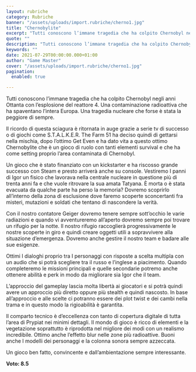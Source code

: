 ```yaml
---
layout: rubriche
category: Rubriche
banner: "/assets/uploads/import.rubriche/cherno1.jpg"
title: "Chernobylite"
excerpt: "Tutti conoscono l’immane tragedia che ha colpito Chernobyl negli anni Ottanta con l’esplosione del reattore 4. Una contaminazione radioattiva che ha spaventano l’intera Europa. Una tragedia nucleare che forse è stata la peggiore di sempre. Il ricordo di questa sciagura è ritornata in auge grazie a serie tv di successo o di giochi come S.T.A.L.K.E.R. [&hellip"
quote: ""
description: "Tutti conoscono l’immane tragedia che ha colpito Chernobyl negli anni Ottanta con l’esplosione del reattore 4. Una contaminazione radioattiva che ha spaventano l’intera Europa. Una tragedia nucleare che forse è stata la peggiore di sempre. Il ricordo di questa sciagura è ritornata in auge grazie a serie tv di successo o di giochi come S.T.A.L.K.E.R. [&hellip"
keywords: ""
date: 2021-07-29T00:00:00.000+01:00
author: "Game Master"
cover: "/assets/uploads/import.rubriche/cherno1.jpg"
pagination:
  enabled: true

---
```


Tutti conoscono l’immane tragedia che ha colpito Chernobyl negli anni Ottanta con l’esplosione del reattore 4\. Una contaminazione radioattiva che ha spaventano l’intera Europa. Una tragedia nucleare che forse è stata la peggiore di sempre.

Il ricordo di questa sciagura è ritornata in auge grazie a serie tv di successo o di giochi come S.T.A.L.K.E.R. The Farm 51 ha deciso quindi di gettarsi nella mischia, dopo l’ottimo Get Even e ha dato vita a questo ottimo Chernobylite che è un gioco di ruolo con tanti elementi survival e che ha come setting proprio l’area contaminata di Chernobyl.

Un gioco che è stato finanziato con un kickstarter e ha riscosso grande successo con Steam e presto arriverà anche su console. Vestiremo I panni di Igor un fisico che lavorava nella centrale nucleare in questione più di trenta anni fa e che vuole ritrovare la sua amata Tatyana. È morta o è stata evacuata da qualche parte ha perso la memoria? Dovremo scoprirlo all’interno della zona di esclusione dove faremo scoperte sconcertanti fra misteri, mutazioni e soldati che tentano di nascondere la verità.  
  
Con il nostro contatore Geiger dovremo tenere sempre sott’occhio le varie radiazioni e quando vi avventureremo all’aperto dovremo sempre poi trovare un rifugio per la notte. Il nostro rifugio raccoglierà progressivamente le nostre scoperte in giro e quindi creare oggetti utili a sopravvivere alla situazione d’emergenza. Dovremo anche gestire il nostro team e badare alle sue esigenze.

Ottimi I dialoghi proprio tra I personaggi con risposte a scelta multipla con un audio che si potrà scegliere tra il russo e l’inglese a piacimento. Quando completeremo le missioni principali e quelle secondarie potremo anche ottenere abilità e perk in modo da migliorare sia Igor che il team.

L’approccio del gameplay lascia molta libertà ai giocatori e si potrà quindi avere un approccio più diretto oppure più stealth e quindi nascosto. In base all’approccio e alle scelte ci potranno essere dei plot twist e dei cambi nella trama e in questo modo la rigioabilità è garantita.  
  
Il comparto tecnico è d’eccellenza con tanto di copertura digitale di tutta l’area di Prypiat nei minimi dettagli. Il mondo di gioco è ricco di elementi e la vegetazione soprattutto è riprodotta nel migliore dei modi con un realismo incredibile. Ottimo anche l’effetto blur nelle zone più radioattive. Buoni anche I modelli dei personaggi e la colonna sonora sempre azzeccata.

Un gioco ben fatto, convincente e dall’ambientazione sempre interessante.

**Voto: 8.5**